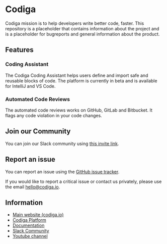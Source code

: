 # Codiga

Codiga mission is to help developers write better code, faster. This repository is a placeholder that contains information about the project and is a placeholder for bugreports and general information about the product.

## Features

### Coding Assistant

The Codiga Coding Assistant helps users define and import safe and reusable blocks of code. The platform is currently in beta and is available for IntelliJ and VS Code.


### Automated Code Reviews

The automated code reviews works on GitHub, GitLab and Bitbucket. It flags any code violation in your code changes.


## Join our Community

You can join our Slack community using [this invite link](https://join.slack.com/t/codeinspector/shared_invite/enQtNzQ0MTk0OTIxNTU4LWY0MTUxNTE3MDY0M2MyZmE0ODFhNTkwN2JmNjliMzYxMDc1MDA2MmVjMzE3ZWU0ZTY5NzBjMjExZWNhMTIzN2Q).


## Report an issue

You can report an issue using the [GitHub issue tracker](https://github.com/codiga/codiga/issues).

If you would like to report a critical issue or contact us privately, please use the email hello@codiga.io.

## Information

 - [Main website (codiga.io)](https://www.codiga.io)
 - [Codiga Platform](https://frontend.codiga.io)
 - [Documentation](https://doc.codiga.io)
 - [Slack Community](https://join.slack.com/t/codeinspector/shared_invite/enQtNzQ0MTk0OTIxNTU4LWY0MTUxNTE3MDY0M2MyZmE0ODFhNTkwN2JmNjliMzYxMDc1MDA2MmVjMzE3ZWU0ZTY5NzBjMjExZWNhMTIzN2Q)
 - [Youtube channel](https://www.youtube.com/channel/UCbJIY9DBVajfTcRmhWgErqg)
